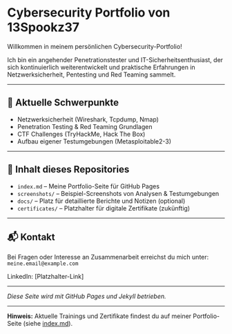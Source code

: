 # Cybersecurity Portfolio von 13Spookz37

Willkommen in meinem persönlichen Cybersecurity-Portfolio!

Ich bin ein angehender Penetrationstester und IT-Sicherheitsenthusiast, der sich kontinuierlich weiterentwickelt und praktische Erfahrungen in Netzwerksicherheit, Pentesting und Red Teaming sammelt.

---

## 🚀 Aktuelle Schwerpunkte

- Netzwerksicherheit (Wireshark, Tcpdump, Nmap)  
- Penetration Testing & Red Teaming Grundlagen  
- CTF Challenges (TryHackMe, Hack The Box)  
- Aufbau eigener Testumgebungen (Metasploitable2-3)  

---

## 📂 Inhalt dieses Repositories

- `index.md` – Meine Portfolio-Seite für GitHub Pages  
- `screenshots/` – Beispiel-Screenshots von Analysen & Testumgebungen  
- `docs/` – Platz für detaillierte Berichte und Notizen (optional)  
- `certificates/` – Platzhalter für digitale Zertifikate (zukünftig)

---

## 📬 Kontakt

Bei Fragen oder Interesse an Zusammenarbeit erreichst du mich unter:  
`meine.email@example.com`  

LinkedIn: [Platzhalter-Link]

---

*Diese Seite wird mit GitHub Pages und Jekyll betrieben.*

---

**Hinweis:** Aktuelle Trainings und Zertifikate findest du auf meiner Portfolio-Seite (siehe [index.md](https://13spookz37.github.io/)).
